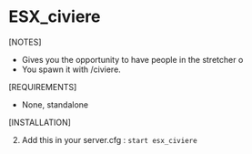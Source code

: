 # ESX_civiere

[NOTES]

* Gives you the opportunity to have people in the stretcher o
* You spawn it with /civiere.

[REQUIREMENTS]
  
* None, standalone

[INSTALLATION]



2) Add this in your server.cfg :
``start esx_civiere``

